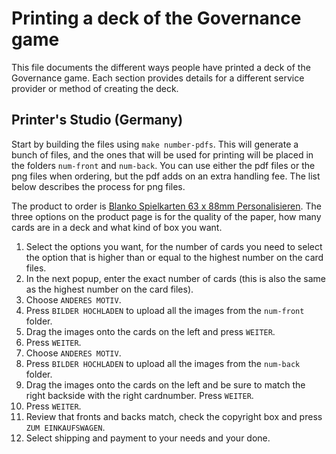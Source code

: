 # Printing a deck of the Governance game

This file documents the different ways people have printed a deck of the Governance game.
Each section provides details for a different service provider or method of creating the deck.

## Printer's Studio (Germany)

Start by building the files using `make number-pdfs`.
This will generate a bunch of files, and the ones that will be used for printing will be placed in the folders `num-front` and `num-back`.
You can use either the pdf files or the png files when ordering, but the pdf adds on an extra handling fee. The list below describes the process for png files.

The product to order is [Blanko Spielkarten 63 x 88mm Personalisieren](https://www.printerstudio.de/machen/blanko-spielkarten-63x88mm-personalisieren.html).
The three options on the product page is for the quality of the paper, how many cards are in a deck and what kind of box you want.

1.  Select the options you want, for the number of cards you need to select the option that is higher than or equal to the highest number on the card files.
2. In the next popup, enter the exact number of cards (this is also the same as the highest number on the card files).
3. Choose `ANDERES MOTIV`.
4. Press `BILDER HOCHLADEN` to upload all the images from the `num-front` folder.
5. Drag the images onto the cards on the left and press `WEITER`.
6. Press `WEITER`.
7. Choose `ANDERES MOTIV`.
8. Press `BILDER HOCHLADEN` to upload all the images from the `num-back` folder.
9. Drag the images onto the cards on the left and be sure to match the right backside with the right cardnumber. Press `WEITER`.
10. Press `WEITER`.
11. Review that fronts and backs match, check the copyright box and press `ZUM EINKAUFSWAGEN`.
12. Select shipping and payment to your needs and your done.
